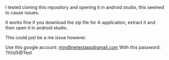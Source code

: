 I tested cloning this repository and opening it in android studio, this seemed to cause issues.

It works fine if you download the zip file for 4-application, extract it and then open it in android studio.

This could just be a me issue however.

Use this google account: mindlinetestapp@gmail.com 
With this password: Th1sI5@Test
